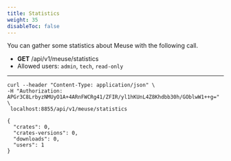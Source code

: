 ```yaml
---
title: Statistics
weight: 35
disableToc: false
---
```


You can gather some statistics about Meuse with the following call.

- **GET** /api/v1/meuse/statistics
- Allowed users: `admin`, `tech`, `read-only`

---

```
curl --header "Content-Type: application/json" \
-H "Authorization: APGr3C8LrbyzNMUyO1A+4ARnFWCRg41/ZFIR/yl1hKUnL4Z8Khdbb30h/GOblwW1++g=" \
 localhost:8855/api/v1/meuse/statistics

{
  "crates": 0,
  "crates-versions": 0,
  "downloads": 0,
  "users": 1
}
```

